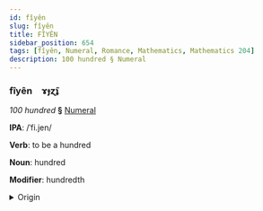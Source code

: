 ```yaml
---
id: fîyên
slug: fîyên
title: FÎYÊN
sidebar_position: 654
tags: [fîyên, Numeral, Romance, Mathematics, Mathematics 204]
description: 100 hundred § Numeral
---
```


### fîyên&emsp;<span kind="abugida">ɤɟɀ̃ʇ</span>

*100 hundred* **§** [Numeral](../../tags/Numeral)

**IPA**: /ˈfi.jen/

**Verb**: to be a hundred

**Noun**: hundred

**Modifier**: hundredth

<details>
    <summary>Origin</summary>
    Spanish, Peninsular cien [ˈθjẽn]<br/>
    <em>Romance Language Family</em>
</details>